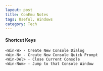 ```yaml
---
layout: post
title: ConEmu Notes
tags: Useful, Windows
category: Tech
---
```

#### Shortcut Keys ####

~~~
<Win-W> - Create New Console Dialog  
<Win-N> - Create New Console Quick Prompt  
<Win-Del> - Close Current Console  
<Win-Num> - Jump to that Console Window  
~~~


